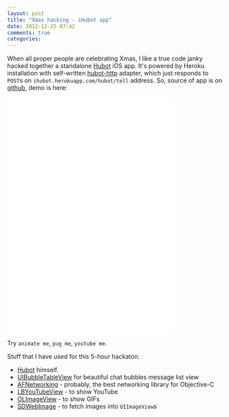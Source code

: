 ```yaml
---
layout: post
title: "Xmas hacking - iHubot app"
date: 2012-12-25 07:42
comments: true
categories: 
---
```


When all proper people are celebrating Xmas, I like a true code janky hacked together a standalone [Hubot](http://hubot.github.com) iOS app. It's powered by Heroku installation with self-written [hubot-http](https://github.com/darvin/hubot-http) adapter, which just responds to `POST`s on `ihubot.herokuapp.com/hubot/tell` address. So, source of app is on [github](https://github.com/darvin/iHubot), demo is here:

 <iframe src="//www.pieceable.com/view/embed/v2/cqd/5572b38a6ca0b652facdc74561b8694e5d2f3240" width="390" height="550" frameBorder="0"></iframe>
 
Try `animate me`, `pug me`, `youtube me`.
 
Stuff that I have used for this 5-hour hackaton:

<!-- more -->
 * [Hubot](http://hubot.github.com) himself. 
 * [UIBubbleTableView](http://alexbarinov.github.com/UIBubbleTableView/) for beautiful chat bubbles message list view
 * [AFNetworking](http://afnetworking.com) - probably, the best networking library for Objective-C
 * [LBYouTubeView](https://github.com/larcus94/LBYouTubeView) - to show YouTube
 * [OLImageView](https://github.com/ondalabs/OLImageView) - to show GIFs
 * [SDWebImage](https://github.com/rs/SDWebImage) - to fetch images into `UIImageView`s

